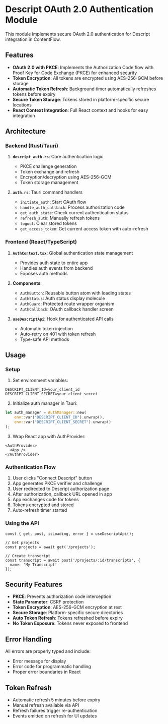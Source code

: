 # Descript OAuth 2.0 Authentication Module

This module implements secure OAuth 2.0 authentication for Descript integration in ContentFlow.

## Features

- **OAuth 2.0 with PKCE**: Implements the Authorization Code flow with Proof Key for Code Exchange (PKCE) for enhanced security
- **Token Encryption**: All tokens are encrypted using AES-256-GCM before storage
- **Automatic Token Refresh**: Background timer automatically refreshes tokens before expiry
- **Secure Token Storage**: Tokens stored in platform-specific secure locations
- **React Context Integration**: Full React context and hooks for easy integration

## Architecture

### Backend (Rust/Tauri)

1. **`descript_auth.rs`**: Core authentication logic
   - PKCE challenge generation
   - Token exchange and refresh
   - Encryption/decryption using AES-256-GCM
   - Token storage management

2. **`auth.rs`**: Tauri command handlers
   - `initiate_auth`: Start OAuth flow
   - `handle_auth_callback`: Process authorization code
   - `get_auth_state`: Check current authentication status
   - `refresh_auth`: Manually refresh tokens
   - `logout`: Clear stored tokens
   - `get_access_token`: Get current access token with auto-refresh

### Frontend (React/TypeScript)

1. **`AuthContext.tsx`**: Global authentication state management
   - Provides auth state to entire app
   - Handles auth events from backend
   - Exposes auth methods

2. **Components**:
   - `AuthButton`: Reusable button atom with loading states
   - `AuthStatus`: Auth status display molecule
   - `AuthGuard`: Protected route wrapper organism
   - `AuthCallback`: OAuth callback handler screen

3. **`useDescriptApi`**: Hook for authenticated API calls
   - Automatic token injection
   - Auto-retry on 401 with token refresh
   - Type-safe API methods

## Usage

### Setup

1. Set environment variables:
```env
DESCRIPT_CLIENT_ID=your_client_id
DESCRIPT_CLIENT_SECRET=your_client_secret
```

2. Initialize auth manager in Tauri:
```rust
let auth_manager = AuthManager::new(
    env::var("DESCRIPT_CLIENT_ID").unwrap(),
    env::var("DESCRIPT_CLIENT_SECRET").unwrap()
);
```

3. Wrap React app with AuthProvider:
```tsx
<AuthProvider>
  <App />
</AuthProvider>
```

### Authentication Flow

1. User clicks "Connect Descript" button
2. App generates PKCE verifier and challenge
3. User redirected to Descript authorization page
4. After authorization, callback URL opened in app
5. App exchanges code for tokens
6. Tokens encrypted and stored
7. Auto-refresh timer started

### Using the API

```tsx
const { get, post, isLoading, error } = useDescriptApi();

// Get projects
const projects = await get('/projects');

// Create transcript
const transcript = await post('/projects/:id/transcripts', {
  name: 'My Transcript'
});
```

## Security Features

- **PKCE**: Prevents authorization code interception
- **State Parameter**: CSRF protection
- **Token Encryption**: AES-256-GCM encryption at rest
- **Secure Storage**: Platform-specific secure directories
- **Auto Token Refresh**: Tokens refreshed before expiry
- **No Token Exposure**: Tokens never exposed to frontend

## Error Handling

All errors are properly typed and include:
- Error message for display
- Error code for programmatic handling
- Proper error boundaries in React

## Token Refresh

- Automatic refresh 5 minutes before expiry
- Manual refresh available via API
- Refresh failures trigger re-authentication
- Events emitted on refresh for UI updates